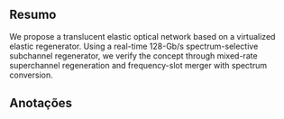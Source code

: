 ## Resumo

We propose a translucent elastic optical network based on a virtualized elastic regenerator. Using a real-time 128-Gb/s spectrum-selective subchannel regenerator, we verify the concept through mixed-rate superchannel regeneration and frequency-slot merger with spectrum conversion.


## Anotações

